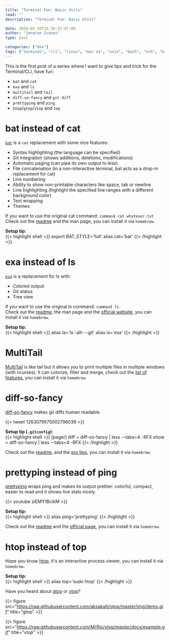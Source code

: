 ```yaml
---
title: "Terminal Fun: Basic Utils"
lead: ""
description: "Terminal Fun: Basic Utils"

date: 2020-05-30T16:38:53-07:00
author: "Jonatan Ivanov"
type: post

categories: ["dev"]
tags: ["terminal", "cli", "linux", "mac os", "unix", "bash", "zsh", "bat", "cat", "exa", "ls", "multitail", "tail", "diff-so-fancy", "diff", "git", "prettyping", "ping", "htop", "top"]
---
```


This is the first post of a series where I want to give tips and trick for the Terminal/CLI, have fun:

- `bat` and `cat`
- `exa` and `ls`
- `multitail` and `tail`
- `diff-so-fancy` and `git diff`
- `prettyping` and `ping`
- `htop`/`gtop`/`vtop` and `top`
<!--more-->

# bat instead of cat

[`bat`](https://github.com/sharkdp/bat) is a `cat` replacement with some nice features:

- Syntax highlighting (the language can be specified)
- Git integration (shows additions, deletions, modifications)
- Automatic paging (can pipe its own output to less)
- File concatenation (in a non-interactive terminal, bat acts as a drop-in replacement for cat)
- Line numbering
- Ability to show non-printable characters like space, tab or newline
- Line highlighting (highlight the specified line ranges with a different background color)
- Text wrapping
- Themes

If you want to use the original cat command: `command cat whatever.txt`  
Check out the [readme](https://github.com/sharkdp/bat) and the man page, you can install it via `homebrew`.

**Setup tip:**  
{{< highlight shell >}}
export BAT_STYLE='full'
alias cat='bat'
{{< /highlight >}}

# exa instead of ls

[`exa`](https://github.com/ogham/exa) is a replacement for ls with:

- Colored output
- Git status
- Tree view

If you want to use the original ls command: `command ls`  
Check out the [readme](https://github.com/ogham/exa), the man page and the [official website](https://the.exa.website/), you can install it via `homebrew`.

**Setup tip:**  
{{< highlight shell >}}
alias la='ls -alh --git'
alias ls='exa'
{{< /highlight >}}

# MultiTail

[MultiTail](https://vanheusden.com/multitail/) is like tail but it allows you to print multiple files in multiple windows (with ncurses). It can colorize, filter and merge, check out the [list of features](https://vanheusden.com/multitail/features.php), you can install it via `homebrew`.


# diff-so-fancy

[diff-so-fancy](https://github.com/so-fancy/diff-so-fancy) makes git diffs human readable.

{{< tweet 1263079575002796039 >}}

**Setup tip (`.gitconfig`):**  
{{< highlight shell >}}
[pager]
    diff = diff-so-fancy | less --tabs=4 -RFX
    show = diff-so-fancy | less --tabs=4 -RFX
{{< /highlight >}}

Check out the [readme](https://github.com/so-fancy/diff-so-fancy), and the [pro tips](https://github.com/so-fancy/diff-so-fancy/blob/master/pro-tips.md), you can install it via `homebrew`.

# prettyping instead of ping

[prettyping](https://github.com/denilsonsa/prettyping) wraps ping and makes its output prettier: colorful, compact, easier to read and it shows live stats nicely.

{{< youtube ziEMY1BcikM >}}
<br>

**Setup tip:**  
{{< highlight shell >}}
alias ping='prettyping'
{{< /highlight >}}

Check out the [readme](https://github.com/denilsonsa/prettyping) and the [official page](https://denilson.sa.nom.br/prettyping/), you can install it via `homebrew`.

# htop instead of top

Hope you know [htop](https://hisham.hm/htop/), it's an interactive process viewer, you can install it via `homebrew`.

**Setup tip:**  
{{< highlight shell >}}
alias top='sudo htop'
{{< /highlight >}}

Have you heard about [gtop](https://www.npmjs.com/package/gtop) or [vtop](https://www.npmjs.com/package/vtop)?

{{< figure src="https://raw.githubusercontent.com/aksakalli/gtop/master/img/demo.gif" title="gtop" >}}

{{< figure src="https://raw.githubusercontent.com/MrRio/vtop/master/docs/example.gif" title="vtop" >}}
